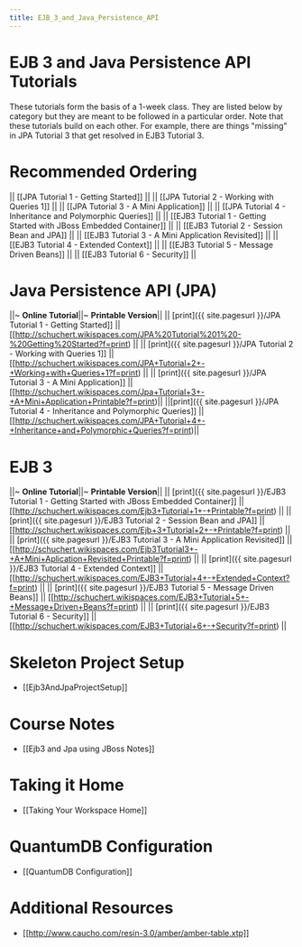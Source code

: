 ```yaml
---
title: EJB_3_and_Java_Persistence_API
---
```

# EJB 3 and Java Persistence API Tutorials

These tutorials form the basis of a 1-week class. They are listed below by category but they are meant to be followed in a particular order. Note that these tutorials build on each other. For example, there are things "missing" in JPA Tutorial 3 that get resolved in EJB3 Tutorial 3.

# Recommended Ordering
|| [[JPA Tutorial 1 - Getting Started]] ||
|| [[JPA Tutorial 2 - Working with Queries 1]] ||
|| [[JPA Tutorial 3 - A Mini Application]]  ||
|| [[JPA Tutorial 4 - Inheritance and Polymorphic Queries]] ||
|| [[EJB3 Tutorial 1 - Getting Started with JBoss Embedded Container]] ||
|| [[EJB3 Tutorial 2 - Session Bean and JPA]] ||
|| [[EJB3 Tutorial 3 - A Mini Application Revisited]] ||
|| [[EJB3 Tutorial 4 - Extended Context]] ||
|| [[EJB3 Tutorial 5 - Message Driven Beans]] ||
|| [[EJB3 Tutorial 6 - Security]] ||

# Java Persistence API (JPA)

||~ **Online Tutorial**||~ **Printable Version**||
|| [print]({{ site.pagesurl }}/JPA Tutorial 1 - Getting Started]] || [[http://schuchert.wikispaces.com/JPA%20Tutorial%201%20-%20Getting%20Started?f=print) ||
|| [print]({{ site.pagesurl }}/JPA Tutorial 2 - Working with Queries 1]] || [[http://schuchert.wikispaces.com/JPA+Tutorial+2+-+Working+with+Queries+1?f=print) ||
|| [print]({{ site.pagesurl }}/JPA Tutorial 3 - A Mini Application]] || [[http://schuchert.wikispaces.com/Jpa+Tutorial+3+-+A+Mini+Application+Printable?f=print)||
||[print]({{ site.pagesurl }}/JPA Tutorial 4 - Inheritance and Polymorphic Queries]] || [[http://schuchert.wikispaces.com/JPA+Tutorial+4+-+Inheritance+and+Polymorphic+Queries?f=print)||

# EJB 3

||~ **Online Tutorial**||~ **Printable Version**||
|| [print]({{ site.pagesurl }}/EJB3 Tutorial 1 - Getting Started with JBoss Embedded Container]] ||[[http://schuchert.wikispaces.com/Ejb3+Tutorial+1+-+Printable?f=print) ||
|| [print]({{ site.pagesurl }}/EJB3 Tutorial 2 - Session Bean and JPA]] || [[http://schuchert.wikispaces.com/Ejb+3+Tutorial+2+-+Printable?f=print) ||
|| [print]({{ site.pagesurl }}/EJB3 Tutorial 3 - A Mini Application Revisited]] || [[http://schuchert.wikispaces.com/Ejb3Tutorial3+-+A+Mini+Aplication+Revisited+Printable?f=print) ||
|| [print]({{ site.pagesurl }}/EJB3 Tutorial 4 - Extended Context]] || [[http://schuchert.wikispaces.com/EJB3+Tutorial+4+-+Extended+Context?f=print) ||
|| [print]({{ site.pagesurl }}/EJB3 Tutorial 5 - Message Driven Beans]] || [[http://schuchert.wikispaces.com/EJB3+Tutorial+5+-+Message+Driven+Beans?f=print) ||
|| [print]({{ site.pagesurl }}/EJB3 Tutorial 6 - Security]] || [[http://schuchert.wikispaces.com/EJB3+Tutorial+6+-+Security?f=print) ||

# Skeleton Project Setup
* [[Ejb3AndJpaProjectSetup]]

# Course Notes
* [[Ejb3 and Jpa using JBoss Notes]]

# Taking it Home
* [[Taking Your Workspace Home]]

# QuantumDB Configuration
* [[QuantumDB Configuration]]

# Additional Resources
* [[http://www.caucho.com/resin-3.0/amber/amber-table.xtp]]
